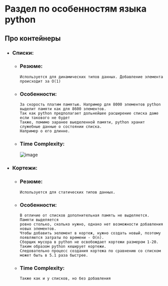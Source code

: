 # Раздел по особенностям языка python

## Про контейнеры

- ### Списки:
  - ### Резюме:
    ```text
    Используется для динамических типов данных. Добавление элемента происходит за О(1)
    ```
  - ### Особенности:
    ```text
    За скорость платим памятью. Например для 8000 элементов python выделит памяти как для 8600 элементов.
    Так как python предполагает дольнейшее расширение списка даже если такового не будет
    Также, помимо заранее выеделенной памяти, python хранит служебные данные о состоянии списка.
    Например о его длинне.
    ```
  - ### Time Complexity:
    ![image](https://github.com/Flict-dev/Handbook/assets/76905733/a951fd98-1e86-413f-a318-b3d43b9132a4)
- ### Кортежи:
  - ### Резюме:
    ```text
    Используется для статических типов данных.
    ```
  - ### Особенности:
    ```text
    В отличие от списков дополнительная память не выделяется. Памяти выделяется
    ровно столько, сколько нужно, однако нет возможности добавления новых элементов.
    Чтобы добавить эелемент в кортеж, нужно создать новый, поэтому появляются затраты по времени - О(n).
    Сборщик мусора в python не освобождает кортежи размером 1-20. Таким образом python кеширует кортежи.
    Следовательно процесс создания кортежа по сравнению со списком может быть в 5.1 раза быстрее. 
    ```
  - ### Time Complexity:
    ```text
    Также как и у списков, но без добавления
    ```
      
